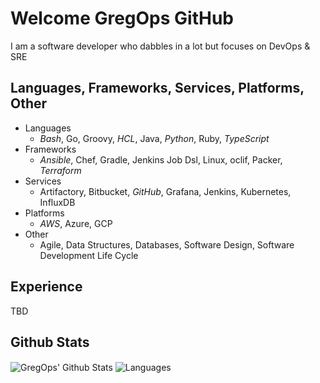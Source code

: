# Welcome GregOps GitHub

I am a software developer who dabbles in a lot but focuses on DevOps & SRE

## Languages, Frameworks, Services, Platforms, Other

- Languages
  - *Bash*, Go, Groovy, *HCL*, Java, *Python*, Ruby, *TypeScript*
- Frameworks
  - *Ansible*, Chef, Gradle, Jenkins Job Dsl, Linux, oclif, Packer, *Terraform*
- Services
  - Artifactory, Bitbucket, *GitHub*, Grafana, Jenkins, Kubernetes, InfluxDB
- Platforms
  - *AWS*, Azure, GCP
- Other
  - Agile, Data Structures, Databases, Software Design, Software Development Life Cycle

## Experience

TBD

## Github Stats

<img align="center" src="https://github-readme-stats.vercel.app/api?username=gregops312&theme=transparent&show_icons=true&show=reviews,prs_merged" alt="GregOps' Github Stats">
<img align="center" src="https://github-readme-stats.vercel.app/api/top-langs/?username=gregops312&layout=pie&theme=transparent" alt="Languages">


<!--
| Left-aligned | Center-aligned |
| :---         |     :---:      |
| Stats   | <img align="center" src="https://github-readme-stats.vercel.app/api?username=gkman&theme=transparent&show_icons=true&show=reviews,prs_merged" alt="GregOps' Github Stats">|
| Langs   | <img align="center" src="https://github-readme-stats.vercel.app/api/top-langs/?username=gkman&layout=pie&theme=transparent" alt="Languages"> |
-->


<!-- https://docs.github.com/en/get-started/writing-on-github/working-with-advanced-formatting/organizing-information-with-collapsed-sections -->
